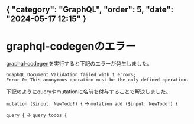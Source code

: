 
{ "category": "GraphQL",  "order": 5, "date": "2024-05-17 12:15" }
---
# graphql-codegenのエラー

[graphql-codegen](https://github.com/dotansimha/graphql-code-generator)を実行すると下記のエラーが発生しました。

```
GraphQL Document Validation failed with 1 errors;
Error 0: This anonymous operation must be the only defined operation.
```

下記のようにqueryやmutationに名前を付与することで解決しました。

`mutation ($input: NewTodo!) {` -> `mutation add ($input: NewTodo!) {`

`query {` -> `query todos {`